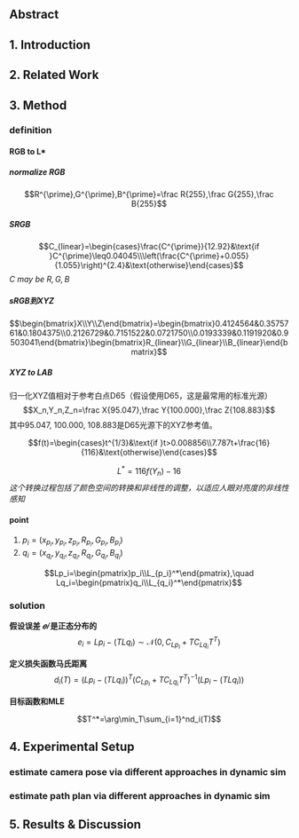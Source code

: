 ## Abstract

## 1. Introduction

## 2. Related Work

## 3. Method

### definition
#### RGB to L*

##### normalize RGB
$$R^{\prime},G^{\prime},B^{\prime}=\frac R{255},\frac G{255},\frac B{255}$$
##### SRGB
$$C_{linear}=\begin{cases}\frac{C^{\prime}}{12.92}&\text{if }C^{\prime}\leq0.04045\\\left(\frac{C^{\prime}+0.055}{1.055}\right)^{2.4}&\text{otherwise}\end{cases}$$
*$C$ may be $R,G,B$*
##### sRGB到XYZ
$$\begin{bmatrix}X\\Y\\Z\end{bmatrix}=\begin{bmatrix}0.4124564&0.3575761&0.1804375\\0.2126729&0.7151522&0.0721750\\0.0193339&0.1191920&0.9503041\end{bmatrix}\begin{bmatrix}R_{linear}\\G_{linear}\\B_{linear}\end{bmatrix}$$
##### XYZ to LAB

归一化XYZ值相对于参考白点D65（假设使用D65，这是最常用的标准光源）
$$X_n,Y_n,Z_n=\frac X{95.047},\frac Y{100.000},\frac Z{108.883}$$
其中95.047, 100.000, 108.883是D65光源下的XYZ参考值。


$$f(t)=\begin{cases}t^{1/3}&\text{if }t>0.008856\\7.787t+\frac{16}{116}&\text{otherwise}\end{cases}$$

$$L^*=116f(Y_n)-16$$
_这个转换过程包括了颜色空间的转换和非线性的调整，以适应人眼对亮度的非线性感知_


#### point
1. $p_i=(x_{p_i},y_{p_i},z_{p_i},R_{p_i},G_{p_i},B_{p_i})$
2. $q_i=(x_{q_i},y_{q_i},z_{q_i},R_{q_i},G_{q_i},B_{q_i})$

$$Lp_i=\begin{pmatrix}p_i\\L_{p_i}^*\end{pmatrix},\quad Lq_i=\begin{pmatrix}q_i\\L_{q_i}^*\end{pmatrix}$$
### solution
**假设误差 $𝑒𝑖$ 是正态分布的**
$$e_i=Lp_i-(TLq_i)\sim\mathcal{N}(0,C_{Lp_i}+TC_{Lq_i}T^T)$$

**定义损失函数马氏距离**
$$d_i(T)=(Lp_i-(TLq_i))^T(C_{Lp_i}+TC_{Lq_i}T^T)^{-1}(Lp_i-(TLq_i))$$

**目标函数和MLE**

$$T^*=\arg\min_T\sum_{i=1}^nd_i(T)$$

## 4. Experimental Setup

### estimate camera pose via different approaches in dynamic sim

### estimate path plan via different approaches in dynamic sim

## 5. Results & Discussion
